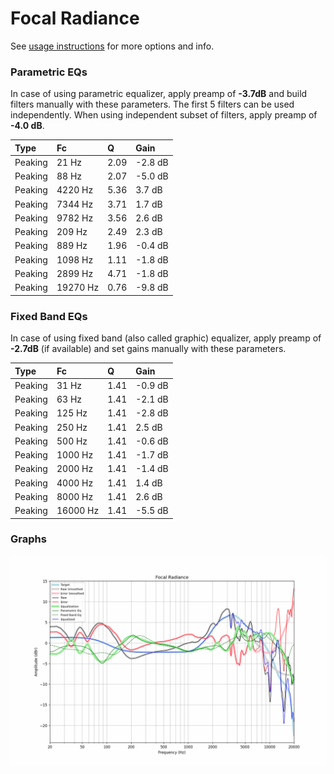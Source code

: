 # Focal Radiance
See [usage instructions](https://github.com/jaakkopasanen/AutoEq#usage) for more options and info.

### Parametric EQs
In case of using parametric equalizer, apply preamp of **-3.7dB** and build filters manually
with these parameters. The first 5 filters can be used independently.
When using independent subset of filters, apply preamp of **-4.0 dB**.

| Type    | Fc       |    Q | Gain    |
|:--------|:---------|:-----|:--------|
| Peaking | 21 Hz    | 2.09 | -2.8 dB |
| Peaking | 88 Hz    | 2.07 | -5.0 dB |
| Peaking | 4220 Hz  | 5.36 | 3.7 dB  |
| Peaking | 7344 Hz  | 3.71 | 1.7 dB  |
| Peaking | 9782 Hz  | 3.56 | 2.6 dB  |
| Peaking | 209 Hz   | 2.49 | 2.3 dB  |
| Peaking | 889 Hz   | 1.96 | -0.4 dB |
| Peaking | 1098 Hz  | 1.11 | -1.8 dB |
| Peaking | 2899 Hz  | 4.71 | -1.8 dB |
| Peaking | 19270 Hz | 0.76 | -9.8 dB |

### Fixed Band EQs
In case of using fixed band (also called graphic) equalizer, apply preamp of **-2.7dB**
(if available) and set gains manually with these parameters.

| Type    | Fc       |    Q | Gain    |
|:--------|:---------|:-----|:--------|
| Peaking | 31 Hz    | 1.41 | -0.9 dB |
| Peaking | 63 Hz    | 1.41 | -2.1 dB |
| Peaking | 125 Hz   | 1.41 | -2.8 dB |
| Peaking | 250 Hz   | 1.41 | 2.5 dB  |
| Peaking | 500 Hz   | 1.41 | -0.6 dB |
| Peaking | 1000 Hz  | 1.41 | -1.7 dB |
| Peaking | 2000 Hz  | 1.41 | -1.4 dB |
| Peaking | 4000 Hz  | 1.41 | 1.4 dB  |
| Peaking | 8000 Hz  | 1.41 | 2.6 dB  |
| Peaking | 16000 Hz | 1.41 | -5.5 dB |

### Graphs
![](./Focal%20Radiance.png)